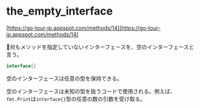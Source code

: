 # the_empty_interface

[https://go-tour-jp.appspot.com/methods/14](https://go-tour-jp.appspot.com/methods/14)

何もメソッドを指定していないインターフェースを、空のインターフェースと言う。

```go
interface{}
```

空のインターフェースは任意の型を保持できる。

空のインターフェースは未知の型を扱うコードで使用される。例えば、`fmt.Print`は`interface{}`型の任意の数の引数を受け取る。
